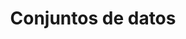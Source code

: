 ---
title: Conjuntos de datos
description: Conjuntos de datos por parte del SIBUy
permalink: /dataset/_key_
layout: dataset-key
---
